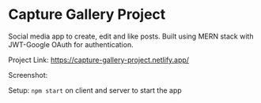 # Capture Gallery Project
Social media app to create, edit and like posts. Built using MERN stack with JWT-Google OAuth for authentication.

Project Link:
https://capture-gallery-project.netlify.app/

Screenshot:




Setup:
`npm start` on client and server to start the app





